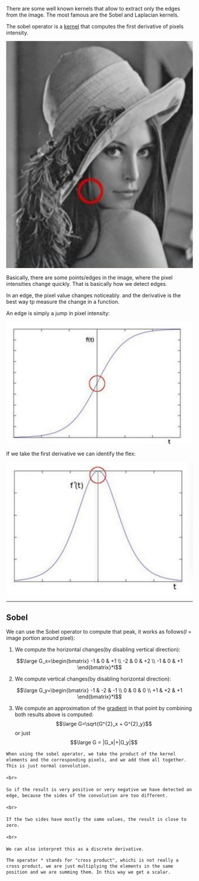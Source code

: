 There are some well known kernels that allow to extract only the edges from the image.
The most famous are the Sobel and Laplacian kernels.

The sobel operator is a [kernel](Kernel.md) that computes the first derivative of pixels intensity.

![](../z_images/Pasted%20image%2020230321171341.png)


Basically, there are some points/edges in the image, where the pixel intensities change quickly.
That is basically how we detect edges. 

In an edge, the pixel value changes noticeably. and the derivative is the best way tp measure the change in a function.

An edge is simply a jump in pixel intensity:

![](../z_images/Pasted%20image%2020230321171530.png)

If we take the first derivative we can identify the flex:

![](../z_images/Pasted%20image%2020230321171605.png)

---

## Sobel

We can use the Sobel operator to compute that peak, it works as follows($I$ = image portion around pixel):

1. We compute the horizontal changes(by disabling vertical direction):

$$\large G_x=\begin{bmatrix}
-1 & 0 & +1 \\
-2 & 0 & +2 \\
-1 & 0 & +1
\end{bmatrix}*I$$

2. We compute vertical changes(by disabling horizontal direction):

$$\large G_y=\begin{bmatrix}
-1 & -2 & -1 \\
0 & 0 & 0 \\
+1 & +2 & +1
\end{bmatrix}*I$$

3. We compute an approximation of the [gradient](../Machine%20Learning/Gradient.md) in that point by combining both results above is computed:
$$\large G=\sqrt{G^{2}_x + G^{2}_y}$$
or just
$$\large G = |G_x|+|G_y|$$


```ad-tldr
When using the sobel operator, we take the product of the kernel elements and the corresponding pixels, and we add them all together. This is just normal convolution.

<br>

So if the result is very positive or very negative we have detected an edge, because the sides of the convolution are too different.

<br>

If the two sides have mostly the same values, the result is close to zero.

<br>

We can also interpret this as a discrete derivative.
```

```ad-tip
The operator * stands for "cross product", whichi is not really a cross product, we are just multiplying the elements in the same position and we are summing them. In this way we get a scalar.
```

